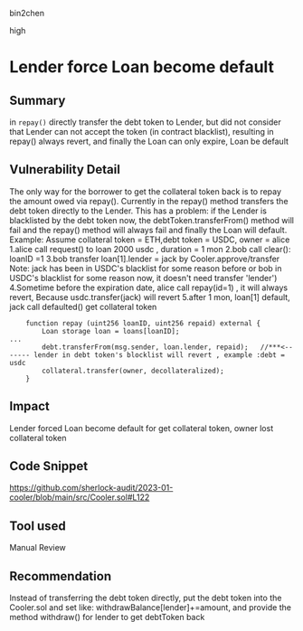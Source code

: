 bin2chen

high

# Lender force Loan become default

## Summary
in ```repay()``` directly transfer the debt token to Lender, but did not consider that Lender can not accept the token (in contract blacklist), resulting in repay() always revert, and finally the Loan can only expire, Loan be default

## Vulnerability Detail
The only way for the borrower to get the collateral token back is to repay the amount owed via repay(). Currently in the repay() method transfers the debt token directly to the Lender.
This has a problem:
 if the Lender is blacklisted by the debt token now, the debtToken.transferFrom() method will fail and the repay() method will always fail and finally the Loan will default.
Example:
Assume collateral token = ETH,debt token = USDC, owner = alice
1.alice call request() to loan 2000 usdc , duration = 1 mon
2.bob call clear(): loanID =1
3.bob transfer loan[1].lender = jack by Cooler.approve/transfer  
  Note: jack has been in USDC's blacklist for some reason before
or bob in USDC's blacklist for some reason now, it doesn't need transfer 'lender')
4.Sometime before the expiration date, alice call repay(id=1) , it will always revert, Because usdc.transfer(jack) will revert
5.after 1 mon, loan[1] default, jack call defaulted() get collateral token

```solidity
    function repay (uint256 loanID, uint256 repaid) external {
        Loan storage loan = loans[loanID];
...
        debt.transferFrom(msg.sender, loan.lender, repaid);   //***<------- lender in debt token's blocklist will revert , example :debt = usdc
        collateral.transfer(owner, decollateralized);
    }
```

## Impact

Lender forced Loan become default for get collateral token, owner lost collateral token

## Code Snippet

https://github.com/sherlock-audit/2023-01-cooler/blob/main/src/Cooler.sol#L122

## Tool used

Manual Review

## Recommendation

Instead of transferring the debt token directly, put the debt token into the Cooler.sol and set like: withdrawBalance[lender]+=amount, and provide the method withdraw() for lender to get debtToken back
